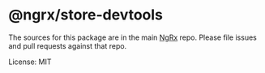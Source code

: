 # @ngrx/store-devtools

The sources for this package are in the main
[NgRx](https://github.com/ngrx/platform) repo. Please file issues and pull
requests against that repo.

License: MIT
